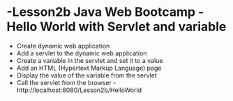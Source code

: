 # -Lesson2b Java Web Bootcamp - Hello World with Servlet and variable
* Create dynamic web application
* Add a servlet to the dynamic web application
* Create a variable in the servlet and set it to a value
* Add an HTML (Hypertext Markup Language) page
* Display the value of the variable from the servlet
* Call the servlet from the browser - http://localhost:8080/Lesson2b/HelloWorld
